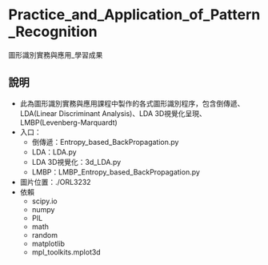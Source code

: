 # Practice_and_Application_of_Pattern_Recognition
圖形識別實務與應用_學習成果

## 說明
* 此為圖形識別實務與應用課程中製作的各式圖形識別程序，包含倒傳遞、LDA(Linear Discriminant Analysis)、LDA 3D視覺化呈現、LMBP(Levenberg-Marquardt)
* 入口：
    * 倒傳遞：Entropy_based_BackPropagation.py
    * LDA：LDA.py
    * LDA 3D視覺化：3d_LDA.py
    * LMBP：LMBP_Entropy_based_BackPropagation.py
* 圖片位置：./ORL3232
* 依賴
    * scipy.io
    * numpy
    * PIL
    * math
    * random
    * matplotlib
    * mpl_toolkits.mplot3d
